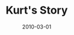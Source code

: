 ---
layout: media
category: media
title: "Kurt's Story"
date: 2010-03-01
description: "Kurt shares his story of freedom."
video: "https://s3.amazonaws.com/crossroadsvideomessages/KurtInterview.mp4"
video-poster: "https://www.crossroads.net/uploadedfiles/KurtInterview-still.jpg"
---